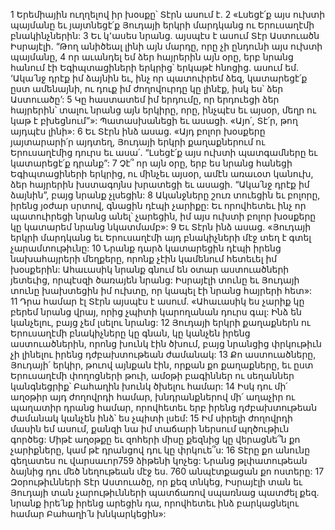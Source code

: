 1 Երեմիային ուղղելով իր խօսքը՝ Տէրն ասում է.
2 «Լսեցէ՛ք այս ուխտի պայմանը եւ յայտնեցէ՛ք Յուդայի երկրի մարդկանց ու Երուսաղէմի բնակինչներին:
3 Եւ կ՚ասես նրանց. այսպէս է ասում Տէր Աստուածն Իսրայէլի. “Թող անիծեալ լինի այն մարդը, որը չի ընդունի այս ուխտի պայմանը, 4 որ աւանդել եմ ձեր հայրերին այն օրը, երբ նրանց հանում էի Եգիպտացիների երկրից՝ երկաթէ հնոցից. ասում եմ. ‘Ակա՛նջ դրէք իմ ձայնին եւ, ինչ որ պատուիրեմ ձեզ, կատարեցէ՛ք ըստ ամենայնի, ու դուք իմ ժողովուրդը կը լինէք, իսկ ես՝ ձեր Աստուածը’: 5 Կը հաստատեմ իմ երդումը, որ երդուեցի ձեր հայրերին՝ տալու նրանց այն երկիրը, որը, ինչպէս եւ այսօր, մեղր ու կաթ է բխեցնում”»:
Պատասխանեցի եւ ասացի. «Այո՛, Տէ՛ր, թող այդպէս լինի»:
6 Եւ Տէրն ինձ ասաց. «Այդ բոլոր խօսքերը յայտարարի՛ր այդտեղ, Յուդայի երկրի քաղաքներում ու Երուսաղէմից դուրս եւ ասա՛. “Լսեցէ՛ք այս ուխտի պատգամները եւ կատարեցէ՛ք դրանք”: 7 Չէ՞ որ այն օրը, երբ ես նրանց հանեցի Եգիպտացիների երկրից, ու մինչեւ այսօր, ամէն առաւօտ կանուխ, ձեր հայրերին խստագոյնս խրատեցի եւ ասացի. “Ակա՛նջ դրէք իմ ձայնին”, բայց նրանք չլսեցին: 8 Ականջները շուռ տուեցին եւ բոլորը, իրենց յօժար սրտով, գնացին դէպի չարիքը: Եւ որովհետեւ ինչ որ պատուիրեցի նրանց անել՝ չարեցին, իմ այս ուխտի բոլոր խօսքերը կը կատարեմ նրանց նկատմամբ»:
9 Եւ Տէրն ինձ ասաց. «Յուդայի երկրի մարդկանց եւ Երուսաղէմի այդ բնակիչների մէջ տեղ է գտել չարամտութիւնը: 10 Նրանք դարձ կատարեցին դէպի իրենց նախահայրերի մեղքերը, որոնք չէին կամենում հետեւել իմ խօսքերին: Ահաւասիկ նրանք գնում են օտար աստուածների յետեւից, որպէսզի ծառայեն նրանց: Իսրայէլի տունը եւ Յուդայի տունը խախտեցին իմ ուխտը, որ կապել էի նրանց հայրերի հետ»: 11 Դրա համար էլ Տէրն այսպէս է ասում. «Ահաւասիկ ես չարիք կը բերեմ նրանց վրայ, որից չպիտի կարողանան դուրս գալ: Ինձ են կանչելու, բայց չեմ լսելու նրանց: 12 Յուդայի երկրի քաղաքներն ու Երուսաղէմի բնակիչները կը գնան, կը կանչեն իրենց աստուածներին, որոնց խունկ էին ծխում, բայց նրանցից փրկութիւն չի լինելու իրենց դժբախտութեան ժամանակ: 13 Քո աստուածները, Յուդայի՛ երկիր, թուով այնքան էին, որքան քո քաղաքները, եւ ըստ Երուսաղէմի փողոցների թուի, ամօթի բագիններ ու սեղաններ կանգնեցրիք՝ Բահաղին խունկ ծխելու համար: 14 Իսկ դու մի՛ աղօթիր այդ ժողովրդի համար, խնդրանքներով մի՛ աղաչիր ու պաղատիր դրանց համար, որովհետեւ երբ իրենց դժբախտութեան ժամանակ կանչեն ինձ՝ ես չպիտի լսեմ:
15 Իմ սիրելի ժողովրդի մասին եմ ասում,
քանզի նա իմ տաճարի ներսում պղծութիւն գործեց:
Միթէ աղօթքը եւ զոհերի միսը քեզնից կը վերացնե՞ն քո չարիքները,
կամ թէ դրանցով դու կը փրկուե՞ս:
16 Տէրը քո անունը գեղատես ու վարսաւոր759 ձիթենի կոչեց:
Նրանց թլփատութեան ձայնից դու մեծ նեղութեան մէջ ես.
760 անպէտքացան քո ոստերը:
17 Զօրութիւնների Տէր Աստուածը, որ քեզ տնկեց, Իսրայէլի տան եւ Յուդայի տան չարութիւնների պատճառով սպառնաց պատժել քեզ. նրանք իրե՛նք իրենց արեցին դա, որովհետեւ ինձ բարկացնելու համար Բահաղի՛ն խնկարկեցին»:
